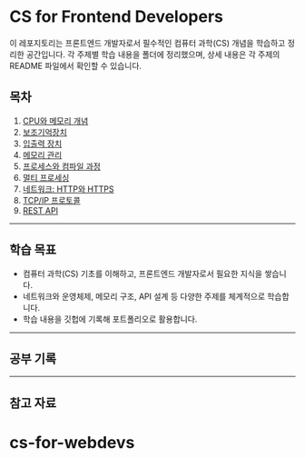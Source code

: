 # CS for Frontend Developers

이 레포지토리는 프론트엔드 개발자로서 필수적인 컴퓨터 과학(CS) 개념을 학습하고 정리한 공간입니다. 각 주제별 학습 내용을 폴더에 정리했으며, 상세 내용은 각 주제의 README 파일에서 확인할 수 있습니다.

## 목차

1. [CPU와 메모리 개념](./CPU_and_Memory/README.md)
2. [보조기억장치](./Storage/README.md)
3. [입출력 장치](./I_O_Devices/README.md)
4. [메모리 관리](./Memory_Management/README.md)
5. [프로세스와 컴파일 과정](./Process_and_Compilation/README.md)
6. [멀티 프로세싱](./Multithreading/README.md)
7. [네트워크: HTTP와 HTTPS](./Network/README.md)
8. [TCP/IP 프로토콜](./TCP_IP/README.md)
9. [REST API](./REST_API/README.md)

---

## 학습 목표

- 컴퓨터 과학(CS) 기초를 이해하고, 프론트엔드 개발자로서 필요한 지식을 쌓습니다.
- 네트워크와 운영체제, 메모리 구조, API 설계 등 다양한 주제를 체계적으로 학습합니다.
- 학습 내용을 깃헙에 기록해 포트폴리오로 활용합니다.

---

## 공부 기록

---

## 참고 자료
# cs-for-webdevs
